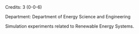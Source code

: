 Credits: 3 (0-0-6)

Department: Department of Energy Science and Engineering

Simulation experiments related to Renewable Energy Systems.
